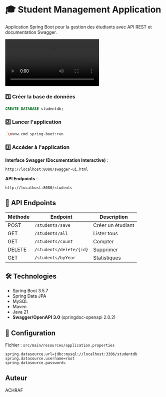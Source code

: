 # 🎓 Student Management Application

Application Spring Boot pour la gestion des étudiants avec API REST et documentation Swagger.

![Démonstration](./assets/video.mp4)

### 1️⃣ Créer la base de données
```sql
CREATE DATABASE studentdb;
```

### 2️⃣ Lancer l'application
```bash
.\mvnw.cmd spring-boot:run
```

### 3️⃣ Accéder à l'application

**Interface Swagger (Documentation Interactive)** :
```
http://localhost:8080/swagger-ui.html
```

**API Endpoints** :
```
http://localhost:8080/students
```

## 🧪 API Endpoints

| Méthode | Endpoint | Description |
|---------|----------|-------------|
| POST | `/students/save` | Créer un étudiant |
| GET | `/students/all` | Lister tous |
| GET | `/students/count` | Compter |
| DELETE | `/students/delete/{id}` | Supprimer |
| GET | `/students/byYear` | Statistiques |

## 🛠️ Technologies

- Spring Boot 3.5.7
- Spring Data JPA
- MySQL
- Maven
- Java 21
- **Swagger/OpenAPI 3.0** (springdoc-openapi 2.0.2)

## 📝 Configuration

Fichier : `src/main/resources/application.properties`

```properties
spring.datasource.url=jdbc:mysql://localhost:3306/studentdb
spring.datasource.username=root
spring.datasource.password=
```

## Auteur
ACHRAF

